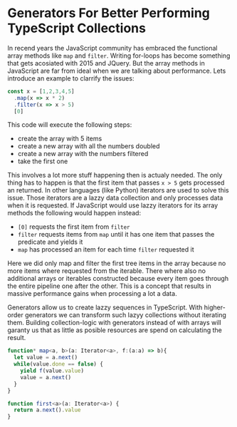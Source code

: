 # Generators For Better Performing TypeScript Collections

In recend years the JavaScript community has embraced the functional array methods like `map` and `filter`. Writing for-loops has become something that gets acosiated with 2015 and JQuery. But the array methods in JavaScript are far from ideal when we are talking about performance. Lets introduce an example to clarrify the issues:

```ts
const x = [1,2,3,4,5]
  .map(x => x * 2)
  .filter(x => x > 5)
  [0]
```

This code will execute the following steps:
- create the array with 5 items
- create a new array with all the numbers doubled
- create a new array with the numbers filtered
- take the first one

This involves a lot more stuff happening then is actualy needed. The only thing has to happen is that the first item that passes `x > 5` gets processed an returned. In other languages (like Python) iterators are used to solve this issue. Those iterators are a lazzy data collection and only processes data when it is requested. If JavaScript would use lazzy iterators for its array methods the following would happen instead:

- `[0]` requests the first item from `filter`
- `filter` requests items from `map` until it has one item that passes the predicate and yields it
- `map` has processed an item for each time `filter` requested it

Here we did only map and filter the first tree items in the array because no more items where requested from the iterable. There where also no additional arrays or iterables constructed because every item goes through the entire pipeline one after the other. This is a concept that results in massive performance gains when processing a lot a data.







Generators allow us to create lazzy sequences in TypeScript. With higher-order generators we can transform such lazyy collections without iterating them. Building collection-logic with generators instead of with arrays will garanty us that as little as posible resources are spend on calculating the result. 

```ts
function* map<a, b>(a: Iterator<a>, f:(a:a) => b){
  let value = a.next()
  while(value.done == false) {
    yield f(value.value)
    value = a.next()
  }
}
```

```ts
function first<a>(a: Iterator<a>) {
  return a.next().value
}
```